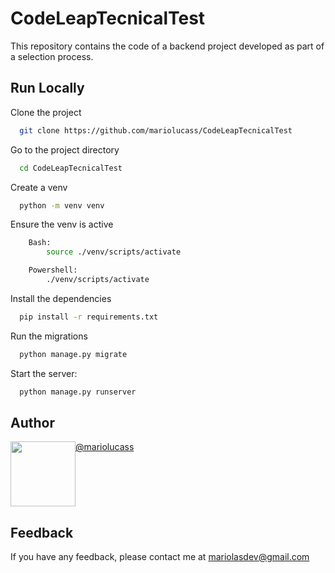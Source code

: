 # CodeLeapTecnicalTest

This repository contains the code of a backend project developed as part of a selection process.


## Run Locally

Clone the project

```bash
  git clone https://github.com/mariolucass/CodeLeapTecnicalTest
```

Go to the project directory

```bash
  cd CodeLeapTecnicalTest
```

Create a venv

```bash
  python -m venv venv
```

Ensure the venv is active

```bash
    Bash:
        source ./venv/scripts/activate

    Powershell:
        ./venv/scripts/activate

```

Install the dependencies

```bash
  pip install -r requirements.txt
```

Run the migrations

```bash
  python manage.py migrate
```

Start the server:

```bash
  python manage.py runserver
```

## Author

<div style="display: flex">
  
  <div style="display: inline_block">
    <img src="https://github.com/mariolucass.png" height="104px" width="104px"/>
  </div>
  <div style="display: inline_block" >
    <a href = "https://github.com/mariolucass" > @mariolucass </a>
  </div>
  
</div>

## Feedback

If you have any feedback, please contact me at mariolasdev@gmail.com

